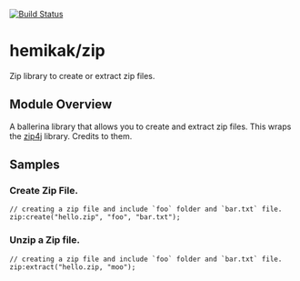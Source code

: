 [![Build Status](https://travis-ci.com/hemikak/ballerina-zip.svg?branch=master)](https://travis-ci.com/hemikak/ballerina-zip)

# hemikak/zip
Zip library to create or extract zip files.

## Module Overview
A ballerina library that allows you to create and extract zip files. This wraps the [zip4j](https://github.com/srikanth-lingala/zip4j) library. Credits to them.

## Samples
### Create Zip File.
```ballerina
// creating a zip file and include `foo` folder and `bar.txt` file.
zip:create("hello.zip", "foo", "bar.txt");
```

### Unzip a Zip file.
```ballerina
// creating a zip file and include `foo` folder and `bar.txt` file.
zip:extract("hello.zip, "moo");
```
